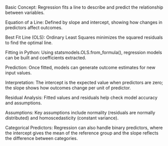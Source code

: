 Basic Concept: Regression fits a line to describe and predict the relationship between variables.

Equation of a Line: Defined by slope and intercept, showing how changes in predictors affect outcomes.

Best Fit Line (OLS): Ordinary Least Squares minimizes the squared residuals to find the optimal line.

Fitting in Python: Using statsmodels.OLS.from_formula(), regression models can be built and coefficients extracted.

Prediction: Once fitted, models can generate outcome estimates for new input values.

Interpretation: The intercept is the expected value when predictors are zero; the slope shows how outcomes change per unit of predictor.

Residual Analysis: Fitted values and residuals help check model accuracy and assumptions.

Assumptions: Key assumptions include normality (residuals are normally distributed) and homoscedasticity (constant variance).

Categorical Predictors: Regression can also handle binary predictors, where the intercept gives the mean of the reference group and the slope reflects the difference between categories.
